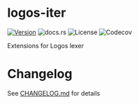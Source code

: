 # logos-iter

[![Version](https://img.shields.io/crates/v/logos-iter.svg)](https://crates.io/crates/logos-iter)
![docs.rs](https://img.shields.io/docsrs/logos-iter)
![License](https://img.shields.io/crates/l/logos-iter.svg)
![Codecov](https://img.shields.io/codecov/c/github/ark0f/logos-iter)

Extensions for Logos lexer

# Changelog
See [CHANGELOG.md](CHANGELOG.md) for details
